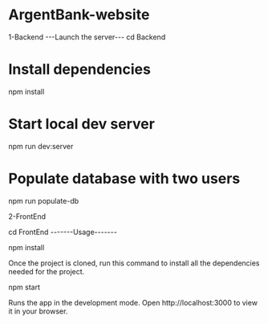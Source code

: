 # ArgentBank-website
1-Backend
 ---Launch the server---
cd Backend

# Install dependencies
npm install

# Start local dev server
npm run dev:server

# Populate database with two users
npm run populate-db

2-FrontEnd

cd FrontEnd
 -------Usage-------
 
npm install

Once the project is cloned, run this command to install all the dependencies needed for the project.

npm start

Runs the app in the development mode. Open http://localhost:3000 to view it in your browser.
